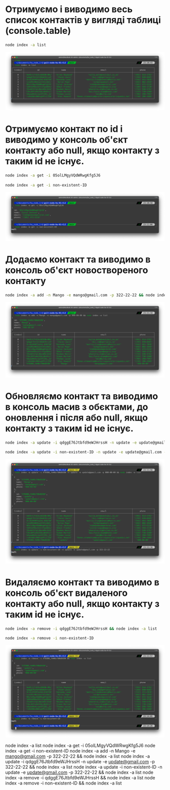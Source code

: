 # Отримуємо і виводимо весь список контактів у вигляді таблиці (console.table)

```bash
node index -a list
```

![list](assets/list.png)

# Отримуємо контакт по id і виводимо у консоль об'єкт контакту або null, якщо контакту з таким id не існує.

```bash
node index -a get -i 05olLMgyVQdWRwgKfg5J6
```

```bash
node index -a get -i non-existent-ID
```

![get](assets/get.png)

# Додаємо контакт та виводимо в консоль об'єкт новоствореного контакту

```bash
node index -a add -n Mango -e mango@gmail.com -p 322-22-22 && node index -a list
```

![add](assets/add.png)

# Обновляємо контакт та виводимо в консоль масив з обєктами, до оновлення і після або null, якщо контакту з таким id не існує.

```bash
node index -a update -i qdggE76Jtbfd9eWJHrssH -n update -e update@gmail.com -p 000-00-00 && node index -a list
```

```bash
node index -a update -i non-existent-ID -n update -e update@gmail.com -p 322-22-22
```

![update](assets/update.png)

# Видаляємо контакт та виводимо в консоль об'єкт видаленого контакту або null, якщо контакту з таким id не існує.

```bash
node index -a remove -i qdggE76Jtbfd9eWJHrssH && node index -a list
```

```bash
node index -a remove -i non-existent-ID
```

![remove](assets/remove.png)

node index -a list
node index -a get -i 05olLMgyVQdWRwgKfg5J6
node index -a get -i non-existent-ID
node index -a add -n Mango -e mango@gmail.com -p 322-22-22 && node index -a list
node index -a update -i qdggE76Jtbfd9eWJHrssH -n update -e update@gmail.com -p 322-22-22 && node index -a list
node index -a update -i non-existent-ID -n update -e update@gmail.com -p 322-22-22 && node index -a list
node index -a remove -i qdggE76Jtbfd9eWJHrssH && node index -a list
node index -a remove -i non-existent-ID && node index -a list
